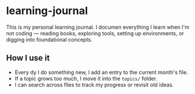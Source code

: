 # learning-journal
This is my personal learning journal. I documen everything I learn when I'm not coding — reading books, exploring tools, setting up environments, or digging into foundational concepts.

## How I use it
- Every dy I do something new, I add an entry to the current month's file.
- If a topic grows too much, I move it into the `topics/` folder.
- I can search across files to track my progress or revisit old ideas.

